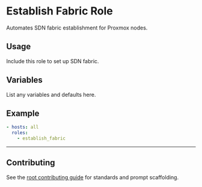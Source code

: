 # Establish Fabric Role

Automates SDN fabric establishment for Proxmox nodes.

## Usage
Include this role to set up SDN fabric.

## Variables
List any variables and defaults here.

## Example
```yaml
- hosts: all
  roles:
    - establish_fabric
```

---

## Contributing
See the [root contributing guide](../../docs/contributing.md) for standards and prompt scaffolding.